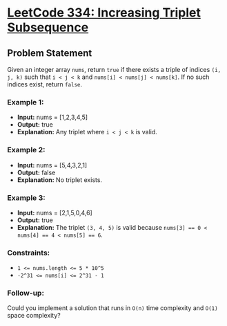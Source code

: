 # [LeetCode 334: Increasing Triplet Subsequence](https://leetcode.com/problems/increasing-triplet-subsequence)

## Problem Statement

Given an integer array `nums`, return `true` if there exists a triple of indices `(i, j, k)` such that `i < j < k` and `nums[i] < nums[j] < nums[k]`. If no such indices exist, return `false`.

### Example 1:
- **Input:** nums = [1,2,3,4,5]
- **Output:** true
- **Explanation:** Any triplet where `i < j < k` is valid.

### Example 2:
- **Input:** nums = [5,4,3,2,1]
- **Output:** false
- **Explanation:** No triplet exists.

### Example 3:
- **Input:** nums = [2,1,5,0,4,6]
- **Output:** true
- **Explanation:** The triplet `(3, 4, 5)` is valid because `nums[3] == 0 < nums[4] == 4 < nums[5] == 6`.

### Constraints:
- `1 <= nums.length <= 5 * 10^5`
- `-2^31 <= nums[i] <= 2^31 - 1`

### Follow-up:
Could you implement a solution that runs in `O(n)` time complexity and `O(1)` space complexity?
